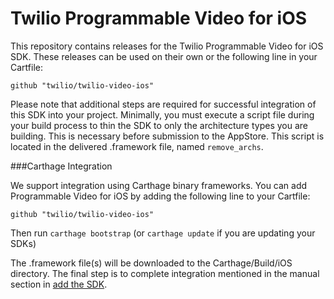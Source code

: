 # Twilio Programmable Video for iOS

This repository contains releases for the Twilio Programmable Video for iOS SDK.  These releases can be used on their own or the following line in your Cartfile:

    github "twilio/twilio-video-ios"

Please note that additional steps are required for successful integration of this SDK into your project.  Minimally, you must execute a script file during your build process to thin the SDK to only the architecture types you are building.  This is necessary before submission to the AppStore.  This script is located in the delivered .framework file, named `remove_archs`.

###Carthage Integration

We support integration using Carthage binary frameworks. You can add Programmable Video for iOS by adding the following line to your Cartfile:
```
github "twilio/twilio-video-ios"
```

Then run `carthage bootstrap` (or `carthage update` if you are updating your SDKs)

The .framework file(s) will be downloaded to the Carthage/Build/iOS directory. The final step is to complete integration mentioned in the manual section in [add the SDK](https://www.twilio.com/docs/api/video/ios#add-the-sdk).